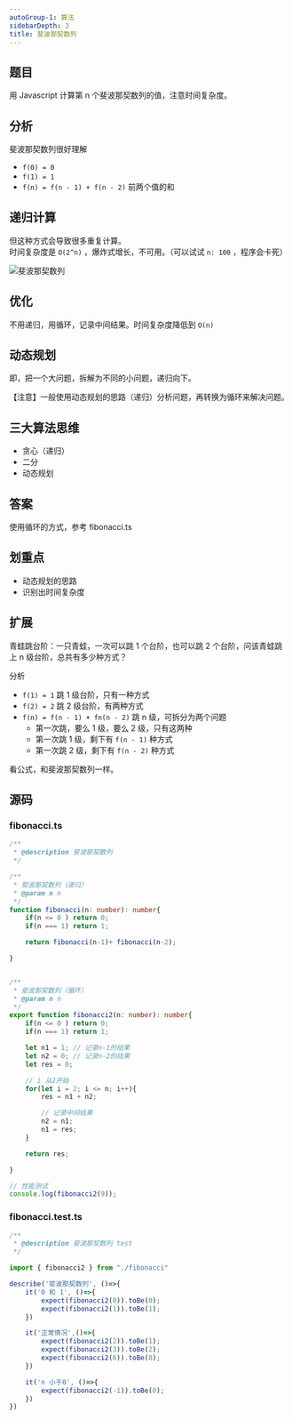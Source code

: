 ```yaml
---
autoGroup-1: 算法
sidebarDepth: 3
title: 斐波那契数列
---
```


## 题目

用 Javascript 计算第 n 个斐波那契数列的值，注意时间复杂度。

## 分析

斐波那契数列很好理解
- `f(0) = 0`
- `f(1) = 1`
- `f(n) = f(n - 1) + f(n - 2)` 前两个值的和

## 递归计算

但这种方式会导致很多重复计算。<br>
时间复杂度是 `O(2^n)` ，爆炸式增长，不可用。（可以试试 `n: 100` ，程序会卡死）

<img :src="$withBase('/algorithms/Theory/斐波那契数列.png')" alt="斐波那契数列" />

## 优化

不用递归，用循环，记录中间结果。时间复杂度降低到 `O(n)`

## 动态规划

即，把一个大问题，拆解为不同的小问题，递归向下。

【注意】一般使用动态规划的思路（递归）分析问题，再转换为循环来解决问题。

## 三大算法思维

- 贪心（递归）
- 二分
- 动态规划

## 答案

使用循环的方式，参考 fibonacci.ts

## 划重点

- 动态规划的思路
- 识别出时间复杂度

## 扩展

青蛙跳台阶：一只青蛙，一次可以跳 1 个台阶，也可以跳 2 个台阶，问该青蛙跳上 n 级台阶，总共有多少种方式？

分析
- `f(1) = 1` 跳 1 级台阶，只有一种方式
- `f(2) = 2` 跳 2 级台阶，有两种方式
- `f(n) = f(n - 1) + fn(n - 2)` 跳 n 级，可拆分为两个问题
    - 第一次跳，要么 1 级，要么 2 级，只有这两种
    - 第一次跳 1 级，剩下有 `f(n - 1)` 种方式
    - 第一次跳 2 级，剩下有 `f(n - 2)` 种方式

看公式，和斐波那契数列一样。

## 源码

### fibonacci.ts
```typescript
/**
 * @description 斐波那契数列
 */

/**
 * 斐波那契数列（递归）
 * @param n n
 */
function fibonacci(n: number): number{
    if(n <= 0 ) return 0;
    if(n === 1) return 1;

    return fibonacci(n-1)+ fibonacci(n-2);

}


/**
 * 斐波那契数列（循环）
 * @param n n
 */
export function fibonacci2(n: number): number{
    if(n <= 0 ) return 0;
    if(n === 1) return 1;

    let n1 = 1; // 记录n-1的结果
    let n2 = 0; // 记录n-2的结果
    let res = 0;

    // i 从2开始
    for(let i = 2; i <= n; i++){
        res = n1 + n2;

        // 记录中间结果
        n2 = n1;
        n1 = res;
    }

    return res;

}

// 性能测试
console.log(fibonacci2(9));

```

### fibonacci.test.ts
```typescript
/**
 * @description 斐波那契数列 test
 */

import { fibonacci2 } from "./fibonacci"

describe('斐波那契数列', ()=>{
    it('0 和 1', ()=>{
        expect(fibonacci2(0)).toBe(0);
        expect(fibonacci2(1)).toBe(1);
    })

    it('正常情况',()=>{
        expect(fibonacci2(2)).toBe(1);
        expect(fibonacci2(3)).toBe(2);
        expect(fibonacci2(6)).toBe(8);
    })

    it('n 小于0', ()=>{
        expect(fibonacci2(-1)).toBe(0);
    })
})
```


